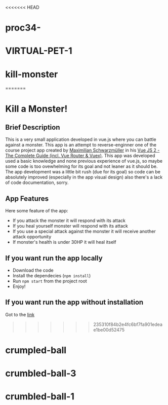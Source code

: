 <<<<<<< HEAD
# proc34-
# VIRTUAL-PET-1
# kill-monster
=======
# Kill a Monster!

## Brief Description

This is a very small application developed in vue.js where you can battle against a monster. This app is an attempt to reverse-enginner one of the course project app created by [Maximilian Schwarzmüller](https://github.com/mschwarzmueller) in his [Vue JS 2 - The Complete Guide (incl. Vue Router & Vuex)](https://www.udemy.com/vuejs-2-the-complete-guide/). This app was developed used a basic knowledge and none previous experience of vue.js, so maybe some code is too ovewhelming for its goal and not leaner as it should be. The app development was a little bit rush (due for its goal) so code can be absolutely improved (especially in the app visual design) also there's a lack of code documentation, sorry.

## App Features

Here some feature of the app:

- If you attack the monster it will respond with its attack
- If you heal yourself monster will respond with its attack
- If you use a special attack against the monster it will receive another attack opportunity
- If monster's health is under 30HP it will heal itself

## If you want run the app locally

- Download the code
- Install the dependecies (`npm install`)
- Run `npm start` from the project root
- Enjoy!

## If you want run the app without installation

Got to the [link](http://stereotyped-measure.surge.sh/)
>>>>>>> 235310f84b2e4fc6bf7fa901edeae1be00d52475
# crumpled-ball
# crumbled-ball-3
# crumbled-ball-1
